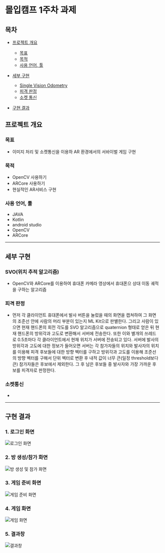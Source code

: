 # 몰입캠프 1주차 과제

## 목차

+ [프로젝트 개요](#프로젝트-개요)
    + [목표](#목표)
    + [목적](#목적)
    + [사용 언어, 툴](#사용-언어-툴)


+ [세부 구현](#세부-구현)
    + [Single Vision Odometry](#SVO위치-추적-알고리즘)
    + [피격 판정](#피격-판정)
    + [소켓 통신](#소켓-통신)

+ [구현 결과](#구현-결과)

## 프로젝트 개요

### 목표
  + 이미지 처리 및 소켓통신을 이용하 AR 환경에서의 서바이벌 게임 구현
  
### 목적
  + OpenCV 사용하기
  + ARCore 사용하기
  + 현실적인 AR서비스 구현
  
### 사용 언어, 툴
  + JAVA
  + Kotlin
  + android studio
  + OpenCV
  + ARCore

---------------------------

## 세부 구현

### SVO(위치 추적 알고리즘)
  + OpenCV와 ARCore를 이용하여 휴대폰 카메라 영상에서 휴대폰으 상대 이동 궤적을 구하는 알고리즘

### 피격 판정
  + 먼저 각 클라이언트 휴대폰에서 발사 버튼을 눌렀을 때의 화면을 캡쳐하여 그 화면의 조준선 안에 사람의 머리 부분이 있는지 ML Kit으로 판별한다. 그리고 사람이 있으면 현재 핸드폰의 회전 각도를 SVO 알고리즘으로 quaternion 형태로 얻은 뒤 현재 핸드폰의 방위각과 고도로 변환해서 서버에 전송한다. 또한 이와 별개의 쓰레드로 0.5초마다 각 클라이언트에서 현재 위치가 서버에 전송되고 있다. 서버에 발사의 방위각과 고도에 대한 정보가 들어오면 서버는 각 참가자들의 위치와 발사자의 위치를 이용해 피격 후보들에 대한 방향 벡터를 구하고 방위각과 고도를 이용해 조준선의 방향 벡터를 구해서 단위 벡터로 변환 후 내적 값이 너무 큰(일정 threshold보다 큰) 참가자들은 후보에서 제외한다. 그 후 남은 후보들 중 발사자와 가장 가까운 후보를 피격자로 판정한다.

### 소켓통신
  + 

---------------------------

## 구현 결과

### 1. 로그인 화면

![로그인 화면]()

### 2. 방 생성/참가 화면

![방 생성 및 참가 화면]()

### 3. 게임 준비 화면

![게임 준비 화면]()

### 4. 게임 화면

![게임 화면]()

### 5. 결과창

![결과창]()
